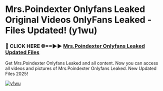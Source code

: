 # Mrs.Poindexter Onlyfans Leaked Original Videos 0nlyFans Leaked - Files Updated! (y1wu)

<h3>🔴 CLICK HERE 🌐==►► <a href="https://tinyurl.com/ms9xzufz" rel="nofollow">Mrs.Poindexter Onlyfans Leaked Updated Files</a></h3>

Get Mrs.Poindexter Onlyfans Leaked and all content. Now you can access all videos and pictures of Mrs.Poindexter Onlyfans Leaked. New Updated Files 2025!

[![y1wu](https://i.imgur.com/ppqm5kG.gif)](https://tinyurl.com/ms9xzufz)
